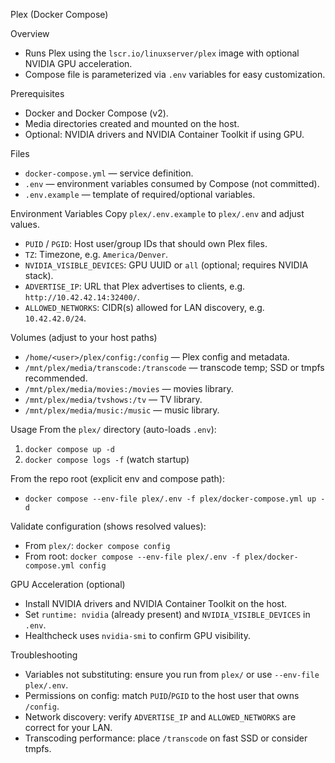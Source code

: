 Plex (Docker Compose)

Overview
- Runs Plex using the `lscr.io/linuxserver/plex` image with optional NVIDIA GPU acceleration.
- Compose file is parameterized via `.env` variables for easy customization.

Prerequisites
- Docker and Docker Compose (v2).
- Media directories created and mounted on the host.
- Optional: NVIDIA drivers and NVIDIA Container Toolkit if using GPU.

Files
- `docker-compose.yml` — service definition.
- `.env` — environment variables consumed by Compose (not committed).
- `.env.example` — template of required/optional variables.

Environment Variables
Copy `plex/.env.example` to `plex/.env` and adjust values.
- `PUID` / `PGID`: Host user/group IDs that should own Plex files.
- `TZ`: Timezone, e.g. `America/Denver`.
- `NVIDIA_VISIBLE_DEVICES`: GPU UUID or `all` (optional; requires NVIDIA stack).
- `ADVERTISE_IP`: URL that Plex advertises to clients, e.g. `http://10.42.42.14:32400/`.
- `ALLOWED_NETWORKS`: CIDR(s) allowed for LAN discovery, e.g. `10.42.42.0/24`.

Volumes (adjust to your host paths)
- `/home/<user>/plex/config:/config` — Plex config and metadata.
- `/mnt/plex/media/transcode:/transcode` — transcode temp; SSD or tmpfs recommended.
- `/mnt/plex/media/movies:/movies` — movies library.
- `/mnt/plex/media/tvshows:/tv` — TV library.
- `/mnt/plex/media/music:/music` — music library.

Usage
From the `plex/` directory (auto-loads `.env`):
1) `docker compose up -d`
2) `docker compose logs -f` (watch startup)

From the repo root (explicit env and compose path):
- `docker compose --env-file plex/.env -f plex/docker-compose.yml up -d`

Validate configuration (shows resolved values):
- From `plex/`: `docker compose config`
- From root: `docker compose --env-file plex/.env -f plex/docker-compose.yml config`

GPU Acceleration (optional)
- Install NVIDIA drivers and NVIDIA Container Toolkit on the host.
- Set `runtime: nvidia` (already present) and `NVIDIA_VISIBLE_DEVICES` in `.env`.
- Healthcheck uses `nvidia-smi` to confirm GPU visibility.

Troubleshooting
- Variables not substituting: ensure you run from `plex/` or use `--env-file plex/.env`.
- Permissions on config: match `PUID`/`PGID` to the host user that owns `/config`.
- Network discovery: verify `ADVERTISE_IP` and `ALLOWED_NETWORKS` are correct for your LAN.
- Transcoding performance: place `/transcode` on fast SSD or consider tmpfs.

